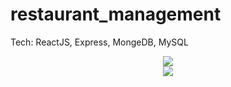 # restaurant_management
Tech: ReactJS, Express, MongeDB, MySQL
<div align='center'>
  <img src='https://github.com/eyoco/restaurant_management/blob/main/pic1.png'>
</div>
<div align='center'>
  <img src='https://github.com/eyoco/restaurant_management/blob/main/pic2.png'>
</div>
